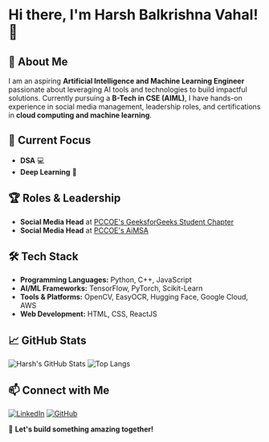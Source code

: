    # Hi there, I'm Harsh Balkrishna Vahal! 👋

## 🚀 About Me
I am an aspiring **Artificial Intelligence and Machine Learning Engineer** passionate about leveraging AI tools and technologies to build impactful solutions. Currently pursuing a **B-Tech in CSE (AIML)**, I have hands-on experience in social media management, leadership roles, and certifications in **cloud computing and machine learning**.

## 🌱 Current Focus
- **DSA** 💻
- **Deep Learning** 🤖

## 🏆 Roles & Leadership
- **Social Media Head** at [PCCOE's GeeksforGeeks Student Chapter](https://github.com/PCCOE-GFGSC)
- **Social Media Head** at [PCCOE's AiMSA](https://github.com/PCCOE-AiMSA)

## 🛠️ Tech Stack
- **Programming Languages:** Python, C++, JavaScript
- **AI/ML Frameworks:** TensorFlow, PyTorch, Scikit-Learn
- **Tools & Platforms:** OpenCV, EasyOCR, Hugging Face, Google Cloud, AWS
- **Web Development:** HTML, CSS, ReactJS

## 📈 GitHub Stats
![Harsh's GitHub Stats](https://github-readme-stats.vercel.app/api?username=hbv3074&show_icons=true&theme=radical)
![Top Langs](https://github-readme-stats.vercel.app/api/top-langs/?username=hbv3074&layout=compact&theme=radical)

## 📫 Connect with Me
[![LinkedIn](https://img.shields.io/badge/LinkedIn-%230077B5.svg?style=for-the-badge&logo=linkedin&logoColor=white)](https://www.linkedin.com/in/harsh-vahal)
[![GitHub](https://img.shields.io/badge/GitHub-%23121011.svg?style=for-the-badge&logo=github&logoColor=white)](https://github.com/hbv3074)

🚀 **Let's build something amazing together!**

